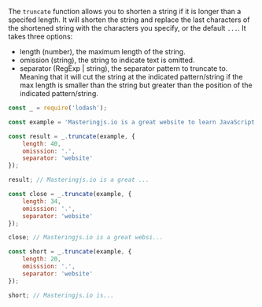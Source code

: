 The `truncate` function allows you to shorten a string if it is longer than a specifed length.
It will shorten the string and replace the last characters of the shortened string with the characters you specify, or the default `...`.
It takes three options:

- length (number), the maximum length of the string.
- omission (string), the string to indicate text is omitted.
- separator (RegExp | string), the separator pattern to truncate to. 
Meaning that it will cut the string at the indicated pattern/string if the max length is smaller than the string but greater than the position of the indicated pattern/string.

```javascript
const _ = require('lodash');

const example = 'Masteringjs.io is a great website to learn JavaScript fundamentals, mongoose, vue, and other fun JavaScript libraries.';

const result = _.truncate(example, {
    length: 40,
    omisssion: '.',
    separator: 'website'
});

result; // Masteringjs.io is a great ...

const close = _.truncate(example, {
    length: 34,
    omisssion: '.',
    separator: 'website'
});

close; // Masteringjs.io is a great websi...

const short = _.truncate(example, {
    length: 20,
    omisssion: '.',
    separator: 'website'
});

short; // Masteringjs.io is...
```
